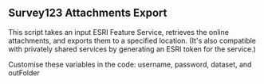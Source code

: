 ## Survey123 Attachments Export

This script takes an input ESRI Feature Service, retrieves the online attachments, and exports them to a specified location.
(It's also compatible with privately shared services by generating an ESRI token for the service.)

Customise these variables in the code: 
username, password, dataset, and outFolder

